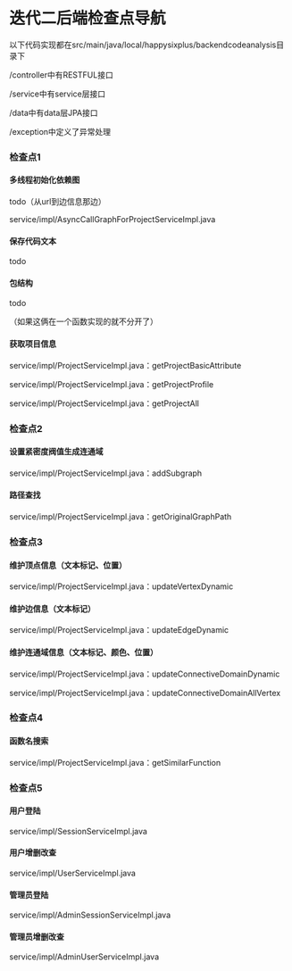 # 迭代二后端检查点导航

以下代码实现都在src/main/java/local/happysixplus/backendcodeanalysis目录下

/controller中有RESTFUL接口

/service中有service层接口

/data中有data层JPA接口

/exception中定义了异常处理

### 检查点1

#### 多线程初始化依赖图

todo（从url到边信息那边）

service/impl/AsyncCallGraphForProjectServiceImpl.java

#### 保存代码文本

todo

#### 包结构

todo

（如果这俩在一个函数实现的就不分开了）

#### 获取项目信息

service/impl/ProjectServiceImpl.java：getProjectBasicAttribute

service/impl/ProjectServiceImpl.java：getProjectProfile

service/impl/ProjectServiceImpl.java：getProjectAll



### 检查点2

#### 设置紧密度阀值生成连通域

service/impl/ProjectServiceImpl.java：addSubgraph

#### 路径查找

service/impl/ProjectServiceImpl.java：getOriginalGraphPath



### 检查点3

#### 维护顶点信息（文本标记、位置）

service/impl/ProjectServiceImpl.java：updateVertexDynamic

#### 维护边信息（文本标记）

service/impl/ProjectServiceImpl.java：updateEdgeDynamic

#### 维护连通域信息（文本标记、颜色、位置）

service/impl/ProjectServiceImpl.java：updateConnectiveDomainDynamic

service/impl/ProjectServiceImpl.java：updateConnectiveDomainAllVertex



### 检查点4

#### 函数名搜索

service/impl/ProjectServiceImpl.java：getSimilarFunction



### 检查点5

#### 用户登陆

service/impl/SessionServiceImpl.java

#### 用户增删改查

service/impl/UserServiceImpl.java

#### 管理员登陆

service/impl/AdminSessionServiceImpl.java

#### 管理员增删改查

service/impl/AdminUserServiceImpl.java


